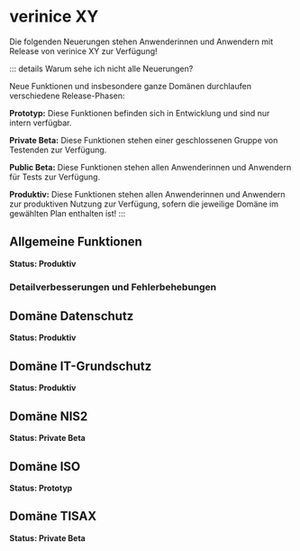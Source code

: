 # verinice XY

Die folgenden Neuerungen stehen Anwenderinnen und Anwendern mit Release von verinice XY zur Verfügung!

::: details Warum sehe ich nicht alle Neuerungen?

Neue Funktionen und insbesondere ganze Domänen durchlaufen verschiedene Release-Phasen:

**Prototyp:** Diese Funktionen befinden sich in Entwicklung und sind nur intern verfügbar.

**Private Beta:** Diese Funktionen stehen einer geschlossenen Gruppe von Testenden zur Verfügung.

**Public Beta:** Diese Funktionen stehen allen Anwenderinnen und Anwendern für Tests zur Verfügung.

**Produktiv:** Diese Funktionen stehen allen Anwenderinnen und Anwendern zur produktiven Nutzung zur Verfügung, sofern die jeweilige Domäne im gewählten Plan enthalten ist!
:::

## Allgemeine Funktionen

**Status: Produktiv**

### Detailverbesserungen und Fehlerbehebungen

## Domäne Datenschutz

**Status: Produktiv**

## Domäne IT-Grundschutz

**Status: Produktiv**

## Domäne NIS2

**Status: Private Beta**

## Domäne ISO

**Status: Prototyp**

## Domäne TISAX

**Status: Private Beta**
